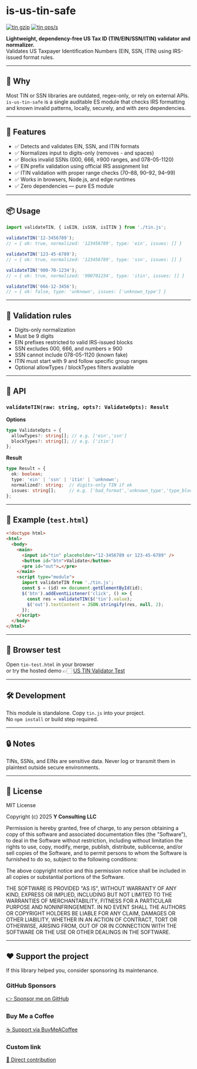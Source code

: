 # is-us-tin-safe

[![tin gzip](https://img.shields.io/endpoint?url=https://raw.githubusercontent.com/yvancg/validators/main/metrics/tin.js.json)](../metrics/tin.js.json)
[![tin ops/s](https://img.shields.io/endpoint?url=https://raw.githubusercontent.com/yvancg/validators/main/bench/tin.json)](../bench/tin.json)

**Lightweight, dependency-free US Tax ID (TIN/EIN/SSN/ITIN) validator and normalizer.**  
Validates US Taxpayer Identification Numbers (EIN, SSN, ITIN) using IRS-issued format rules.

---

## 🚀 Why

Most TIN or SSN libraries are outdated, regex-only, or rely on external APIs.
`is-us-tin-safe` is a single auditable ES module that checks IRS formatting and known invalid patterns, locally, securely, and with zero dependencies.

---

## 🌟 Features

- ✅ Detects and validates EIN, SSN, and ITIN formats
- ✅ Normalizes input to digits-only (removes - and spaces)
- ✅ Blocks invalid SSNs (000, 666, ≥900 ranges, and 078-05-1120)
- ✅ EIN prefix validation using official IRS assignment list
- ✅ ITIN validation with proper range checks (70–88, 90–92, 94–99)
- ✅ Works in browsers, Node.js, and edge runtimes
- ✅ Zero dependencies — pure ES module

---

## 📦 Usage

```js
import validateTIN, { isEIN, isSSN, isITIN } from './tin.js';

validateTIN('12-3456789');
// → { ok: true, normalized: '123456789', type: 'ein', issues: [] }

validateTIN('123-45-6789');
// → { ok: true, normalized: '123456789', type: 'ssn', issues: [] }

validateTIN('900-70-1234');
// → { ok: true, normalized: '900701234', type: 'itin', issues: [] }

validateTIN('666-12-3456');
// → { ok: false, type: 'unknown', issues: ['unknown_type'] }
```

---

## 🧩 Validation rules

- Digits-only normalization
- Must be 9 digits
- EIN prefixes restricted to valid IRS-issued blocks
- SSN excludes 000, 666, and numbers ≥ 900
- SSN cannot include 078-05-1120 (known fake)
- ITIN must start with 9 and follow specific group ranges
- Optional allowTypes / blockTypes filters available

---

## 🧠 API

### `validateTIN(raw: string, opts?: ValidateOpts): Result`

**Options**
```ts
type ValidateOpts = {
  allowTypes?: string[]; // e.g. ['ein','ssn']
  blockTypes?: string[]; // e.g. ['itin']
};
```

**Result**
```ts
type Result = {
  ok: boolean;
  type: 'ein' | 'ssn' | 'itin' | 'unknown';
  normalized?: string;  // digits-only TIN if ok
  issues: string[];     // e.g. ['bad_format','unknown_type','type_blocked']
};
```

---

## 🧪 Example (`test.html`)

```html
<!doctype html>
<html>
  <body>
    <main>
      <input id="tin" placeholder="12-3456789 or 123-45-6789" />
      <button id="btn">Validate</button>
      <pre id="out">…</pre>
    </main>
    <script type="module">
      import validateTIN from './tin.js';
      const $ = (id) => document.getElementById(id);
      $('btn').addEventListener('click', () => {
        const res = validateTIN($('tin').value);
        $('out').textContent = JSON.stringify(res, null, 2);
      });
    </script>
  </body>
</html>
```

---

## 🧪 Browser test

Open `tin-test.html` in your browser  
or try the hosted demo 👉🏻 
[US TIN Validator Test](https://yvancg.github.io/validators/is-us-tin-safe/tin-test.html)

---

## 🛠 Development

This module is standalone. Copy `tin.js` into your project.  
No `npm install` or build step required.

---

## 🔒 Notes

TINs, SSNs, and EINs are sensitive data.
Never log or transmit them in plaintext outside secure environments.

---

## 🪪 License

MIT License  

Copyright (c) 2025 **Y Consulting LLC**

Permission is hereby granted, free of charge, to any person obtaining a copy
of this software and associated documentation files (the "Software"), to deal
in the Software without restriction, including without limitation the rights
to use, copy, modify, merge, publish, distribute, sublicense, and/or sell
copies of the Software, and to permit persons to whom the Software is
furnished to do so, subject to the following conditions:

The above copyright notice and this permission notice shall be included in
all copies or substantial portions of the Software.

THE SOFTWARE IS PROVIDED "AS IS", WITHOUT WARRANTY OF ANY KIND, EXPRESS OR
IMPLIED, INCLUDING BUT NOT LIMITED TO THE WARRANTIES OF MERCHANTABILITY,
FITNESS FOR A PARTICULAR PURPOSE AND NONINFRINGEMENT. IN NO EVENT SHALL THE
AUTHORS OR COPYRIGHT HOLDERS BE LIABLE FOR ANY CLAIM, DAMAGES OR OTHER
LIABILITY, WHETHER IN AN ACTION OF CONTRACT, TORT OR OTHERWISE, ARISING FROM,
OUT OF OR IN CONNECTION WITH THE SOFTWARE OR THE USE OR OTHER DEALINGS IN
THE SOFTWARE.

---

## ❤️ Support the project

If this library helped you, consider sponsoring its maintenance.

### GitHub Sponsors

[👉 Sponsor me on GitHub](https://github.com/sponsors/yvancg)

### Buy Me a Coffee

[☕ Support via BuyMeACoffee](https://buymeacoffee.com/yconsulting)

### Custom link
[💸 Direct contribution](https://wise.com/pay/me/yvanc7)
